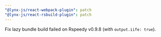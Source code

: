 ```yaml
---
"@lynx-js/react-webpack-plugin": patch
"@lynx-js/react-rsbuild-plugin": patch
---
```


Fix lazy bundle build failed on Rspeedy v0.9.8 (with `output.iife: true`).
